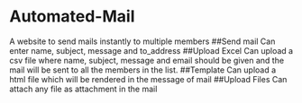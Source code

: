# Automated-Mail
A website to send mails instantly to multiple members
##Send mail
Can enter name, subject, message and to_address
##Upload Excel
Can upload a csv file where name, subject, message and email should be given and the mail will be sent to all the members in the list.
##Template
Can upload a html file which will be rendered in the message of mail
##Upload Files
Can attach any file as attachment in the mail
